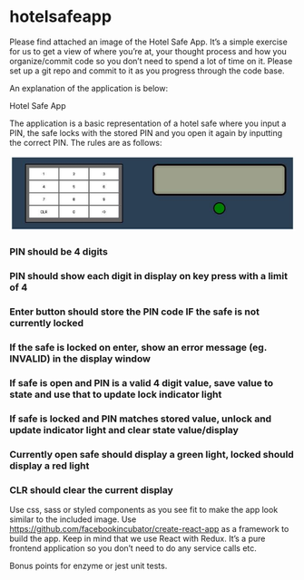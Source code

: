 # hotelsafeapp
Please find attached an image of the Hotel Safe App. It’s a simple exercise for us to get a view of where you’re at, your thought process and how you organize/commit code so you don’t need to spend a lot of time on it. Please set up a git repo and commit to it as you progress through the code base.

An explanation of the application is below:

Hotel Safe App

The application is a basic representation of a hotel safe where you input a PIN, the safe locks with the stored PIN and you open it again by inputting the correct PIN. The rules are as follows:

![Alt text](/7748380.jpg)

### PIN should be 4 digits
### PIN should show each digit in display on key press with a limit of 4
### Enter button should store the PIN code IF the safe is not currently locked
### If the safe is locked on enter, show an error message (eg. INVALID) in the display window
### If safe is open and PIN is a valid 4 digit value, save value to state and use that to update lock indicator light
### If safe is locked and PIN matches stored value, unlock and update indicator light and clear state value/display
### Currently open safe should display a green light, locked should display a red light
### CLR should clear the current display

Use css, sass or styled components as you see fit to make the app look similar to the included image.
Use https://github.com/facebookincubator/create-react-app as a framework to build the app. Keep in mind that we use React with Redux. It’s a pure frontend application so you don’t need to do any service calls etc.

Bonus points for enzyme or jest unit tests.



